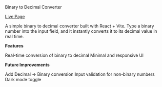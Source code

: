 Binary to Decimal Converter

[Live Page](https://fopuy.github.io/Bin2Dec/)

A simple binary to decimal converter built with React + Vite.
Type a binary number into the input field, and it instantly converts it to its decimal value in real time.

**Features**

Real-time conversion of binary to decimal
Minimal and responsive UI

**Future Improvements**

Add Decimal → Binary conversion
Input validation for non-binary numbers
Dark mode toggle

